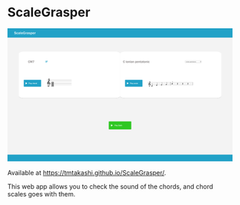 # ScaleGrasper

<img src="figures/screenshot.png" syle="margin: 0 auto;">

Available at https://tmtakashi.github.io/ScaleGrasper/.

This web app allows you to check the sound of the chords, and chord scales goes with them.

